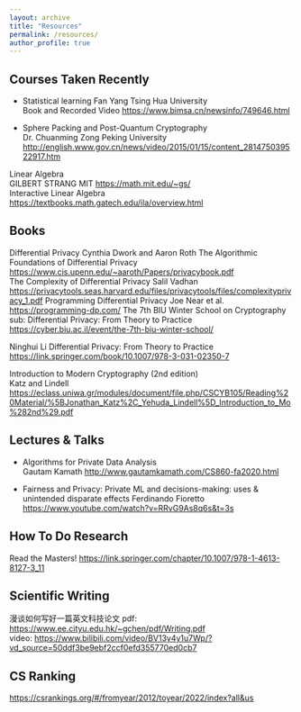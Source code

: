 ```yaml
---
layout: archive
title: "Resources"
permalink: /resources/
author_profile: true
---
```

## Courses Taken Recently
- Statistical learning 
Fan Yang Tsing Hua University  
Book and Recorded Video   https://www.bimsa.cn/newsinfo/749646.html

- Sphere Packing and Post-Quantum Cryptography      
Dr. Chuanming Zong   Peking University  
http://english.www.gov.cn/news/video/2015/01/15/content_281475039522917.htm

Linear Algebra   
GILBERT STRANG  MIT 
https://math.mit.edu/~gs/   
Interactive Linear Algebra    https://textbooks.math.gatech.edu/ila/overview.html

## Books
Differential Privacy
Cynthia Dwork and Aaron Roth  The Algorithmic Foundations of Differential Privacy 
https://www.cis.upenn.edu/~aaroth/Papers/privacybook.pdf  
The Complexity of Differential Privacy
Salil Vadhan 
https://privacytools.seas.harvard.edu/files/privacytools/files/complexityprivacy_1.pdf 
Programming Differential Privacy
Joe Near et al. https://programming-dp.com/
The 7th BIU Winter School on Cryptography   sub: Differential Privacy: From Theory to Practice  
https://cyber.biu.ac.il/event/the-7th-biu-winter-school/   

Ninghui Li
Differential Privacy: From Theory to Practice  https://link.springer.com/book/10.1007/978-3-031-02350-7   

Introduction to Modern Cryptography (2nd edition)   
Katz and Lindell    
https://eclass.uniwa.gr/modules/document/file.php/CSCYB105/Reading%20Material/%5BJonathan_Katz%2C_Yehuda_Lindell%5D_Introduction_to_Mo%282nd%29.pdf


## Lectures  \& Talks
- Algorithms for Private Data Analysis   
Gautam Kamath    http://www.gautamkamath.com/CS860-fa2020.html  


- Fairness and Privacy: Private ML and decisions-making: uses & unintended disparate effects
Ferdinando Fioretto        https://www.youtube.com/watch?v=RRvG9As8q6s&t=3s  


## How To Do Research 
Read the Masters!   https://link.springer.com/chapter/10.1007/978-1-4613-8127-3_11 


## Scientific Writing
漫谈如何写好一篇英文科技论文 pdf: https://www.ee.cityu.edu.hk/~gchen/pdf/Writing.pdf   
video: https://www.bilibili.com/video/BV13y4y1u7Wp/?vd_source=50ddf3be9ebf2ccf0efd355770ed0cb7  

## CS Ranking
https://csrankings.org/#/fromyear/2012/toyear/2022/index?all&us





